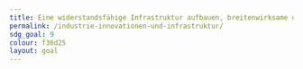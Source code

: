 ```yaml
---
title: Eine widerstandsfähige Infrastruktur aufbauen, breitenwirksame und nachhaltige Industrialisierung fördern und Innovationen unterstützen
permalink: /industrie-innovationen-und-infrastruktur/
sdg_goal: 9
colour: f36d25
layout: goal
---
```


